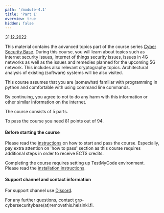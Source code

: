 ```yaml
---
path: '/module-4.1'
title: 'Part I'
overview: true
hidden: false
---
```



<deadline>31.12.2022</deadline>

This material contains the advanced topics part of the course series [Cyber
Security Base](https://cybersecuritybase.mooc.fi/). During this
course, you will learn about topics such as internet security issues, internet
of things security issues, issues in 4G networks as well as the issues and
remedies planned for the upcoming 5G network. This includes also relevant
cryptography topics. Architectural analysis of existing (software) systems will
be also visited.



This course assumes that you are (somewhat) familiar with programming in python and
comfortable with using command line commands.

By continuing, you agree to not to do any harm with this information or other similar information on the internet.

<please-login></please-login>

The course consists of 5 parts.

To pass the course you need 81 points out of 94.


#### Before starting the course

Please read the [instructions](/pass) on how to start and pass the course.
Especially, pay extra attention on 'how to pass' section as this course
requires additional steps in order to receive ECTS credits.

Completing the course requires setting up TestMyCode environment.
Please read the [installation instructions](/installation-guide).


#### Support channel and contact information

For support channel use [Discord](https://study.cs.helsinki.fi/discord/join/csb).

For any further questions, contact grp-cybersecuritybase(at)removethis.helsinki.fi.


<pages-in-this-section></pages-in-this-section>

<exercises-in-this-section course="Advanced Topics"></exercises-in-this-section>
